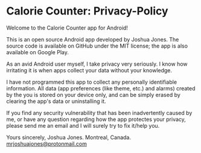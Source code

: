 # Calorie Counter: Privacy-Policy
Welcome to the Calorie Counter app for Android!

This is an open source Android app developed by Joshua Jones. The source code is available on GitHub under the MIT license; the app is also available on Google Play.

As an avid Android user myself, I take privacy very seriously. I know how irritating it is when apps collect your data without your knowledge.

I have not programmed this app to collect any personally identifiable information. All data (app preferences (like theme, etc.) and alarms) created by the you is stored on your device only, and can be simply erased by clearing the app's data or uninstalling it.

If you find any security vulnerability that has been inadvertently caused by me, or have any question regarding how the app protectes your privacy, please send me an email and I will surely try to fix it/help you.

Yours sincerely,
Joshua Jones.
Montreal, Canada.
mrjoshuajones@protonmail.com
